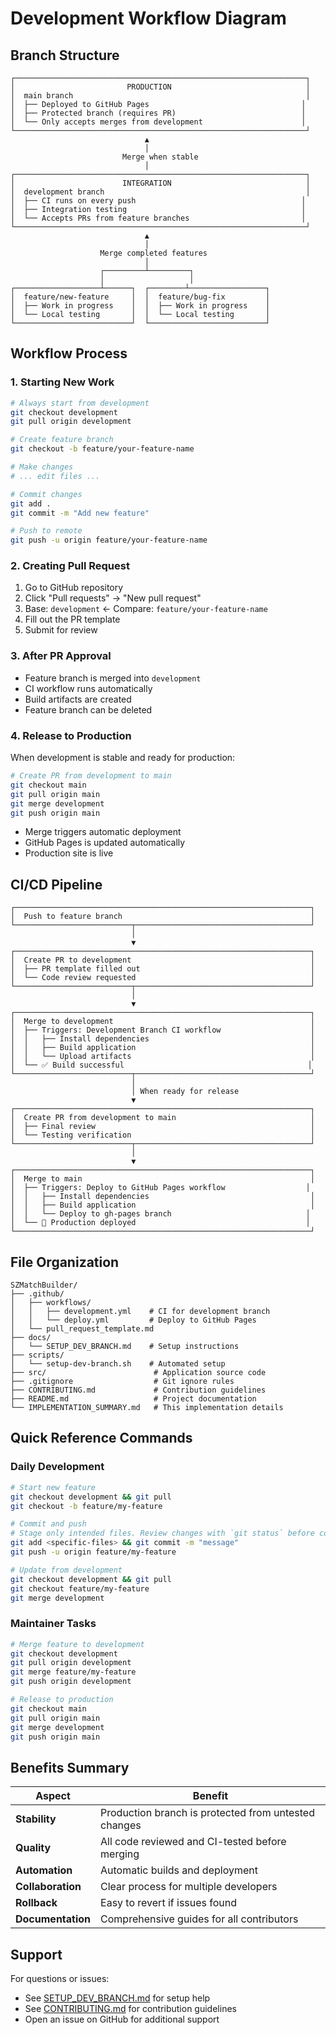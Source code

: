 # Development Workflow Diagram

## Branch Structure

```
┌─────────────────────────────────────────────────────────────────┐
│                         PRODUCTION                              │
│  main branch                                                    │
│  ├── Deployed to GitHub Pages                                  │
│  ├── Protected branch (requires PR)                            │
│  └── Only accepts merges from development                      │
└─────────────────────────────────────────────────────────────────┘
                              ▲
                              │
                         Merge when stable
                              │
┌─────────────────────────────────────────────────────────────────┐
│                        INTEGRATION                              │
│  development branch                                             │
│  ├── CI runs on every push                                     │
│  ├── Integration testing                                       │
│  └── Accepts PRs from feature branches                         │
└─────────────────────────────────────────────────────────────────┘
                              ▲
                              │
                    Merge completed features
                              │
                    ┌─────────┴─────────┐
                    │                   │
┌───────────────────┴──────┐  ┌────────┴─────────────────┐
│  feature/new-feature     │  │  feature/bug-fix         │
│  ├── Work in progress    │  │  ├── Work in progress    │
│  └── Local testing       │  │  └── Local testing       │
└──────────────────────────┘  └──────────────────────────┘
```

## Workflow Process

### 1. Starting New Work

```bash
# Always start from development
git checkout development
git pull origin development

# Create feature branch
git checkout -b feature/your-feature-name

# Make changes
# ... edit files ...

# Commit changes
git add .
git commit -m "Add new feature"

# Push to remote
git push -u origin feature/your-feature-name
```

### 2. Creating Pull Request

1. Go to GitHub repository
2. Click "Pull requests" → "New pull request"
3. Base: `development` ← Compare: `feature/your-feature-name`
4. Fill out the PR template
5. Submit for review

### 3. After PR Approval

- Feature branch is merged into `development`
- CI workflow runs automatically
- Build artifacts are created
- Feature branch can be deleted

### 4. Release to Production

When development is stable and ready for production:

```bash
# Create PR from development to main
git checkout main
git pull origin main
git merge development
git push origin main
```

- Merge triggers automatic deployment
- GitHub Pages is updated automatically
- Production site is live

## CI/CD Pipeline

```
┌──────────────────────────────────────────────────────────────────┐
│  Push to feature branch                                          │
└──────────────────────────┬───────────────────────────────────────┘
                           │
                           ▼
┌──────────────────────────────────────────────────────────────────┐
│  Create PR to development                                        │
│  ├── PR template filled out                                      │
│  └── Code review requested                                       │
└──────────────────────────┬───────────────────────────────────────┘
                           │
                           ▼
┌──────────────────────────────────────────────────────────────────┐
│  Merge to development                                            │
│  ├── Triggers: Development Branch CI workflow                    │
│  │   ├── Install dependencies                                    │
│  │   ├── Build application                                       │
│  │   └── Upload artifacts                                        │
│  └── ✅ Build successful                                         │
└──────────────────────────┬───────────────────────────────────────┘
                           │
                           │ When ready for release
                           ▼
┌──────────────────────────────────────────────────────────────────┐
│  Create PR from development to main                              │
│  ├── Final review                                                │
│  └── Testing verification                                        │
└──────────────────────────┬───────────────────────────────────────┘
                           │
                           ▼
┌──────────────────────────────────────────────────────────────────┐
│  Merge to main                                                   │
│  ├── Triggers: Deploy to GitHub Pages workflow                  │
│  │   ├── Install dependencies                                    │
│  │   ├── Build application                                       │
│  │   └── Deploy to gh-pages branch                              │
│  └── 🚀 Production deployed                                      │
└──────────────────────────────────────────────────────────────────┘
```

## File Organization

```
SZMatchBuilder/
├── .github/
│   ├── workflows/
│   │   ├── development.yml    # CI for development branch
│   │   └── deploy.yml         # Deploy to GitHub Pages
│   └── pull_request_template.md
├── docs/
│   └── SETUP_DEV_BRANCH.md    # Setup instructions
├── scripts/
│   └── setup-dev-branch.sh    # Automated setup
├── src/                        # Application source code
├── .gitignore                  # Git ignore rules
├── CONTRIBUTING.md             # Contribution guidelines
├── README.md                   # Project documentation
└── IMPLEMENTATION_SUMMARY.md   # This implementation details
```

## Quick Reference Commands

### Daily Development

```bash
# Start new feature
git checkout development && git pull
git checkout -b feature/my-feature

# Commit and push
# Stage only intended files. Review changes with `git status` before committing.
git add <specific-files> && git commit -m "message"
git push -u origin feature/my-feature

# Update from development
git checkout development && git pull
git checkout feature/my-feature
git merge development
```

### Maintainer Tasks

```bash
# Merge feature to development
git checkout development
git pull origin development
git merge feature/my-feature
git push origin development

# Release to production
git checkout main
git pull origin main
git merge development
git push origin main
```

## Benefits Summary

| Aspect | Benefit |
|--------|---------|
| **Stability** | Production branch is protected from untested changes |
| **Quality** | All code reviewed and CI-tested before merging |
| **Automation** | Automatic builds and deployment |
| **Collaboration** | Clear process for multiple developers |
| **Rollback** | Easy to revert if issues found |
| **Documentation** | Comprehensive guides for all contributors |

## Support

For questions or issues:
- See [SETUP_DEV_BRANCH.md](SETUP_DEV_BRANCH.md) for setup help
- See [CONTRIBUTING.md](../CONTRIBUTING.md) for contribution guidelines
- Open an issue on GitHub for additional support

